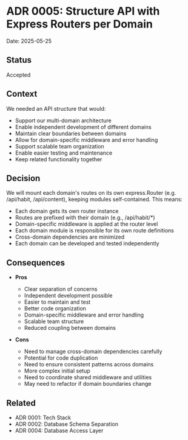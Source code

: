 # ADR 0005: Structure API with Express Routers per Domain

Date: 2025-05-25

## Status
Accepted

## Context
We needed an API structure that would:
- Support our multi-domain architecture
- Enable independent development of different domains
- Maintain clear boundaries between domains
- Allow for domain-specific middleware and error handling
- Support scalable team organization
- Enable easier testing and maintenance
- Keep related functionality together

## Decision
We will mount each domain's routes on its own express.Router (e.g. /api/habit, /api/content), keeping modules self-contained. This means:
- Each domain gets its own router instance
- Routes are prefixed with their domain (e.g., /api/habit/*)
- Domain-specific middleware is applied at the router level
- Each domain module is responsible for its own route definitions
- Cross-domain dependencies are minimized
- Each domain can be developed and tested independently

## Consequences
- **Pros**
  - Clear separation of concerns
  - Independent development possible
  - Easier to maintain and test
  - Better code organization
  - Domain-specific middleware and error handling
  - Scalable team structure
  - Reduced coupling between domains

- **Cons**
  - Need to manage cross-domain dependencies carefully
  - Potential for code duplication
  - Need to ensure consistent patterns across domains
  - More complex initial setup
  - Need to coordinate shared middleware and utilities
  - May need to refactor if domain boundaries change

## Related
- ADR 0001: Tech Stack
- ADR 0002: Database Schema Separation
- ADR 0004: Database Access Layer